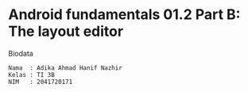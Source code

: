 # Android fundamentals 01.2 Part B: The layout editor

Biodata 

    Nama  : Adika Ahmad Hanif Nazhir  
    Kelas : TI 3B  
    NIM   : 2041720171  

